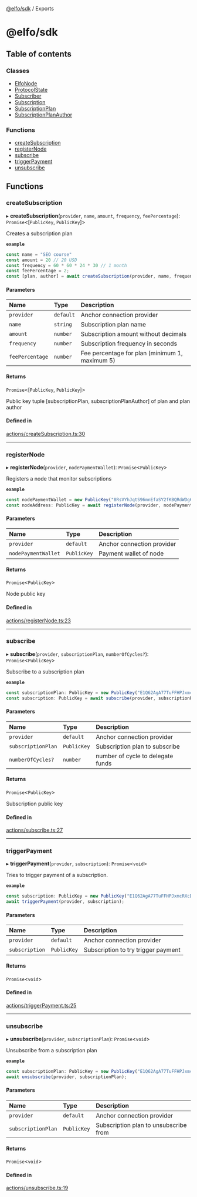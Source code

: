 [@elfo/sdk](README.md) / Exports

# @elfo/sdk

## Table of contents

### Classes

- [ElfoNode](classes/ElfoNode.md)
- [ProtocolState](classes/ProtocolState.md)
- [Subscriber](classes/Subscriber.md)
- [Subscription](classes/Subscription.md)
- [SubscriptionPlan](classes/SubscriptionPlan.md)
- [SubscriptionPlanAuthor](classes/SubscriptionPlanAuthor.md)

### Functions

- [createSubscription](modules.md#createsubscription)
- [registerNode](modules.md#registernode)
- [subscribe](modules.md#subscribe)
- [triggerPayment](modules.md#triggerpayment)
- [unsubscribe](modules.md#unsubscribe)

## Functions

### createSubscription

▸ **createSubscription**(`provider`, `name`, `amount`, `frequency`, `feePercentage`): `Promise`<[`PublicKey`, `PublicKey`]\>

Creates a subscription plan

**`example`**
```typescript
const name = "SEO course"
const amount = 20 // 20 USD
const frequency = 60 * 60 * 24 * 30 // 1 month
const feePercentage = 2;
const [plan, author] = await createSubscription(provider, name, frequency, feePercentage);
```

#### Parameters

| Name | Type | Description |
| :------ | :------ | :------ |
| `provider` | `default` | Anchor connection provider |
| `name` | `string` | Subscription plan name |
| `amount` | `number` | Subscription amount without decimals |
| `frequency` | `number` | Subscription frequency in seconds |
| `feePercentage` | `number` | Fee percentage for plan (minimum 1, maximum 5) |

#### Returns

`Promise`<[`PublicKey`, `PublicKey`]\>

Public key tuple [subscriptionPlan, subscriptionPlanAuthor] of plan and plan author

#### Defined in

[actions/createSubscription.ts:30](https://github.com/subrina-protocol/subrina-sdk/blob/f4b5296/src/actions/createSubscription.ts#L30)

___

### registerNode

▸ **registerNode**(`provider`, `nodePaymentWallet`): `Promise`<`PublicKey`\>

Registers a node that monitor subscriptions

**`example`**
```typescript
const nodePaymentWallet = new PublicKey("8RsVYhJqtS96mnEfaSY2fKBQRdWDg6KZ6BWZrR1biS8i");
const nodeAddress: PublicKey = await registerNode(provider, nodePaymentWallet);
```

#### Parameters

| Name | Type | Description |
| :------ | :------ | :------ |
| `provider` | `default` | Anchor connection provider |
| `nodePaymentWallet` | `PublicKey` | Payment wallet of node |

#### Returns

`Promise`<`PublicKey`\>

Node public key

#### Defined in

[actions/registerNode.ts:23](https://github.com/subrina-protocol/subrina-sdk/blob/f4b5296/src/actions/registerNode.ts#L23)

___

### subscribe

▸ **subscribe**(`provider`, `subscriptionPlan`, `numberOfCycles?`): `Promise`<`PublicKey`\>

Subscribe to a subscription plan

**`example`**
```typescript
const subscriptionPlan: PublicKey = new PublicKey("E1Q62AgA77TuFFHPJxmcRXcD2tgsSsMEwEL3kxd17MfA");
const subscription: PublicKey = await subscribe(provider, subscriptionPlan);
```

#### Parameters

| Name | Type | Description |
| :------ | :------ | :------ |
| `provider` | `default` | Anchor connection provider |
| `subscriptionPlan` | `PublicKey` | Subscription plan to subscribe |
| `numberOfCycles?` | `number` | number of cycle to delegate funds |

#### Returns

`Promise`<`PublicKey`\>

Subscription public key

#### Defined in

[actions/subscribe.ts:27](https://github.com/subrina-protocol/subrina-sdk/blob/f4b5296/src/actions/subscribe.ts#L27)

___

### triggerPayment

▸ **triggerPayment**(`provider`, `subscription`): `Promise`<`void`\>

Tries to trigger payment of a subscription.

**`example`**
```typescript
const subscription: PublicKey = new PublicKey("E1Q62AgA77TuFFHPJxmcRXcD2tgsSsMEwEL3kxd17MfA");
await triggerPayment(provider, subscription);
```

#### Parameters

| Name | Type | Description |
| :------ | :------ | :------ |
| `provider` | `default` | Anchor connection provider |
| `subscription` | `PublicKey` | Subscription to try trigger payment |

#### Returns

`Promise`<`void`\>

#### Defined in

[actions/triggerPayment.ts:25](https://github.com/subrina-protocol/subrina-sdk/blob/f4b5296/src/actions/triggerPayment.ts#L25)

___

### unsubscribe

▸ **unsubscribe**(`provider`, `subscriptionPlan`): `Promise`<`void`\>

Unsubscribe from a subscription plan

**`example`**
```typescript
const subscriptionPlan: PublicKey = new PublicKey("E1Q62AgA77TuFFHPJxmcRXcD2tgsSsMEwEL3kxd17MfA");
await unsubscribe(provider, subscriptionPlan);
```

#### Parameters

| Name | Type | Description |
| :------ | :------ | :------ |
| `provider` | `default` | Anchor connection provider |
| `subscriptionPlan` | `PublicKey` | Subscription plan to unsubscribe from |

#### Returns

`Promise`<`void`\>

#### Defined in

[actions/unsubscribe.ts:19](https://github.com/subrina-protocol/subrina-sdk/blob/f4b5296/src/actions/unsubscribe.ts#L19)

